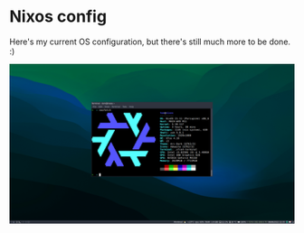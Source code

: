 # Nixos config

Here's my current OS configuration, but there's still much more to be done. :)

![preview](./preview.png)